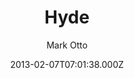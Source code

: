 ---
title: Hyde
github: https://github.com/poole/hyde
demo: https://hyde.getpoole.com/
author: Mark Otto
ssg:
  - Jekyll
cms:
  - Markdown
date: 2013-02-07T07:01:38.000Z
description: A brazen two-column theme for Jekyll.
draft: false
publish_date: '2013-02-07T07:01:38Z'
update_date: '2015-05-11T20:21:43Z'
github_star: 3370
github_fork: 3670
---
